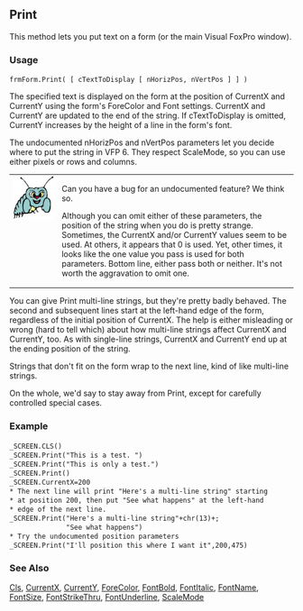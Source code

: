 ## Print

This method lets you put text on a form (or the main Visual FoxPro window).

### Usage

```foxpro
frmForm.Print( [ cTextToDisplay [ nHorizPos, nVertPos ] ] )
```

The specified text is displayed on the form at the position of CurrentX and CurrentY using the form's ForeColor and Font settings. CurrentX and CurrentY are updated to the end of the string. If cTextToDisplay is omitted, CurrentY increases by the height of a line in the form's font.

The undocumented nHorizPos and nVertPos parameters let you decide where to put the string in VFP 6. They respect ScaleMode, so you can use either pixels or rows and columns. 

<table>
<tr>
  <td width="17%" valign="top">
<img width="95" height="77" src="bug.gif">
  </td>
  <td width=83%>
  <p>Can you have a bug for an undocumented feature? We think so. </p>
  <p>Although you can omit either of these parameters, the position of the string when you do is pretty strange. Sometimes, the CurrentX and/or CurrentY values seem to be used. At others, it appears that 0 is used. Yet, other times, it looks like the one value you pass is used for both parameters. Bottom line, either pass both or neither. It's not worth the aggravation to omit one.</p>
  </td>
 </tr>
</table>

You can give Print multi-line strings, but they're pretty badly behaved. The second and subsequent lines start at the left-hand edge of the form, regardless of the initial position of CurrentX. The help is either misleading or wrong (hard to tell which) about how multi-line strings affect CurrentX and CurrentY, too. As with single-line strings, CurrentX and CurrentY end up at the ending position of the string.

Strings that don't fit on the form wrap to the next line, kind of like multi-line strings. 

On the whole, we'd say to stay away from Print, except for carefully controlled special cases.

### Example

```foxpro
_SCREEN.CLS()
_SCREEN.Print("This is a test. ")
_SCREEN.Print("This is only a test.")
_SCREEN.Print()
_SCREEN.CurrentX=200
* The next line will print "Here's a multi-line string" starting
* at position 200, then put "See what happens" at the left-hand
* edge of the next line.
_SCREEN.Print("Here's a multi-line string"+chr(13)+;
              "See what happens")
* Try the undocumented position parameters
_SCREEN.Print("I'll position this where I want it",200,475)
```
### See Also

[Cls](s4g443.md), [CurrentX](s4g447.md), [CurrentY](s4g447.md), [ForeColor](s4g335.md), [FontBold](s4g364.md), [FontItalic](s4g364.md), [FontName](s4g364.md), [FontSize](s4g364.md), [FontStrikeThru](s4g364.md), [FontUnderline](s4g364.md), [ScaleMode](s4g621.md)